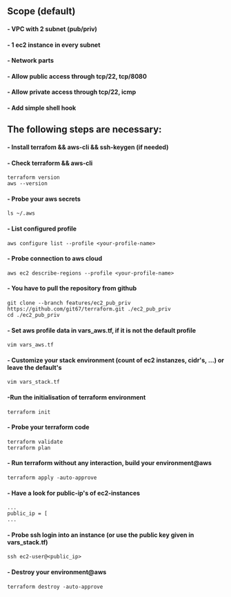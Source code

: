 ## Scope (default)
#### - VPC with 2 subnet (pub/priv)
#### - 1 ec2 instance in every subnet
#### - Network parts 
#### - Allow public access through tcp/22, tcp/8080
#### - Allow private access through tcp/22, icmp 
#### - Add simple shell hook


## The following steps are necessary:
#### - Install terrafom && aws-cli && ssh-keygen (if needed)
#### - Check terraform && aws-cli

```
terraform version
aws --version
```

#### - Probe your aws secrets
```
ls ~/.aws
```

#### - List configured profile
```
aws configure list --profile <your-profile-name>
```

#### - Probe connection to aws cloud
```
aws ec2 describe-regions --profile <your-profile-name>
```

#### - You have to pull the repository from github
```
git clone --branch features/ec2_pub_priv https://github.com/git67/terraform.git ./ec2_pub_priv
cd ./ec2_pub_priv
```

#### - Set aws profile data in vars_aws.tf, if it is not the default profile
```
vim vars_aws.tf
```
#### - Customize your stack environment (count of ec2 instanzes, cidr's, ...) or leave the default's
```
vim vars_stack.tf
```
#### -Run the initialisation of terraform environment
```
terraform init
```

#### - Probe your terraform code
```
terraform validate
terraform plan
```

#### - Run terraform without any interaction, build your environment@aws
```
terraform apply -auto-approve
```

#### - Have a look for public-ip's of ec2-instances
```
...
public_ip = [
...
```

#### - Probe ssh login into an instance (or use the public key given in vars_stack.tf)
```
ssh ec2-user@<public_ip>
```


#### - Destroy your environment@aws
```
terraform destroy -auto-approve
```

